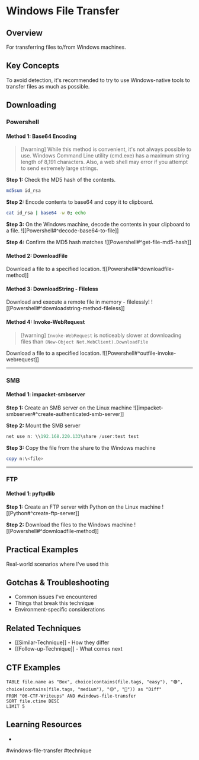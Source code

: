 # Windows File Transfer

## Overview

For transferring files to/from Windows machines.

## Key Concepts

To avoid detection, it's recommended to try to use Windows-native tools to transfer files as much as possible.

## Downloading

### Powershell

#### Method 1: Base64 Encoding

> [!warning] While this method is convenient, it's not always possible to use. Windows Command Line utility (cmd.exe) has a maximum string length of 8,191 characters. Also, a web shell may error if you attempt to send extremely large strings. 

**Step 1:** Check the MD5 hash of the contents.
```bash
md5sum id_rsa
```

**Step 2:** Encode contents to base64 and copy it to clipboard.
```bash
cat id_rsa | base64 -w 0; echo
```

**Step 3:** On the Windows machine, decode the contents in your clipboard to a file.
![[Powershell#^decode-base64-to-file]]

**Step 4:** Confirm the MD5 hash matches
![[Powershell#^get-file-md5-hash]]

#### Method 2:  DownloadFile

Download a file to a specified location.
![[Powershell#^downloadfile-method]]

#### Method 3:  DownloadString - Fileless

Download and execute a remote file in memory - filelessly!
![[Powershell#^downloadstring-method-fileless]]

#### Method 4: Invoke-WebRequest

> [!warning]  `Invoke-WebRequest` is noticeably slower at downloading files than `(New-Object Net.WebClient).DownloadFile`

Download a file to a specified location.
![[Powershell#^outfile-invoke-webrequest]]

---
### SMB

#### Method 1: impacket-smbserver

**Step 1:** Create an SMB server on the Linux machine
![[impacket-smbserver#^create-authenticated-smb-server]]

**Step 2:** Mount the SMB server
```powershell
net use n: \\192.168.220.133\share /user:test test
```

**Step 3:** Copy the file from the share to the Windows machine
```powershell
copy n:\<file>
```

---
### FTP

#### Method 1: pyftpdlib

**Step 1:** Create an FTP server with Python on the Linux machine
![[Python#^create-ftp-server]]

**Step 2:** Download the files to the Windows machine
![[Powershell#^downloadfile-method]]




## Practical Examples

Real-world scenarios where I've used this

## Gotchas & Troubleshooting

- Common issues I've encountered
- Things that break this technique
- Environment-specific considerations

## Related Techniques

- [[Similar-Technique]] - How they differ
- [[Follow-up-Technique]] - What comes next

## CTF Examples

```dataview
TABLE file.name as "Box", choice(contains(file.tags, "easy"), "🟢", choice(contains(file.tags, "medium"), "🟡", "🔴")) as "Diff"
FROM "06-CTF-Writeups" AND #windows-file-transfer
SORT file.ctime DESC
LIMIT 5
```

## Learning Resources

- 

#windows-file-transfer #technique